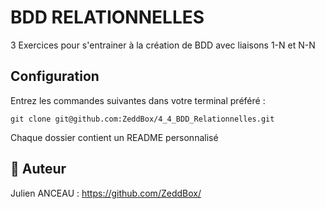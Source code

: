 #  BDD RELATIONNELLES

3 Exercices pour s'entrainer à la création de BDD avec liaisons 1-N et N-N

## Configuration

Entrez les commandes suivantes dans votre terminal préféré :

`git clone git@github.com:ZeddBox/4_4_BDD_Relationnelles.git`

Chaque dossier contient un README personnalisé

## 🍪 Auteur
Julien ANCEAU : https://github.com/ZeddBox/
